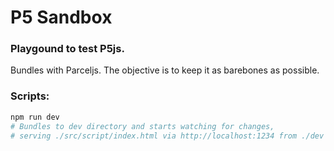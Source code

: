 # P5 Sandbox
### Playgound to test P5js.

Bundles with Parceljs.
The objective is to keep it as barebones as possible.

### Scripts:
```ruby
npm run dev
# Bundles to dev directory and starts watching for changes, 
# serving ./src/script/index.html via http://localhost:1234 from ./dev directory

```
